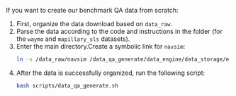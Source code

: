 If you want to create our benchmark QA data from scratch:

1. First, organize the data download based on `data_raw`.
2. Parse the data according to the code and instructions in the folder (for the `waymo` and `mapillary_sls` datasets).
3. Enter the main directory.Create a symbolic link for `navsim`:
   ```bash
   ln -s /data_raw/navsim /data_qa_generate/data_engine/data_storage/external_datasets/navsim
   ```
4. After the data is successfully organized, run the following script:
   ```bash
   bash scripts/data_qa_generate.sh
   ```
